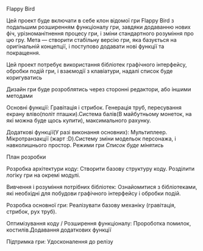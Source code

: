 Flappy Bird

Цей проект буде включати в себе клон відомої гри Flappy Bird з подальшим розширенням функціоналу гри, завдяки додаванню
нових фіч, урізноманітнення процесу гри, і зміни стандартного розуміння про цю гру.
Мета — створити стабільну версію гри, яка базується на оригінальній концепції, і поступово додавати нові функції та покращення.

Цей проект потребує використання бібліотек графічного інтерфейсу, обробки подій гри, і взаємодії з клавіатури,
надалі список буде коригуватись

Дизайн гри буде розроблятись через сторонні редактори, або іншими методами




Основні функції:
Гравітація і стрибок. Генерація труб, пересування екрану вліво(політ пташки).Система балів(В майбутньому монеток, на які можна буде щось купити), максимального рахунку.

Додаткові функції(У разі виконання основних):
Мультиплеер. Мікротранзакції (жарт :D).Систему зміни модельок персонажа, і навколишнього простор. Режими гри
*Список буде мінятись*




План розробки

Розробка архітектури коду:
Створити базову структуру коду. Розділити логіку гри на окремі модулі.

Вивчення і розуміння потрібних бібліотек:
Ознайомитися з бібліотеками, які необхідні для побудови графічного інтерфейсу і обробки подій.

Розробка основної гри:
Реалізувати базову механіку (гравітація, стрибок, рух труб).

Оптимізування коду / Розширення функціоналу:
Пророботка помилок, костилів.Додавання додаткових функції

Підтримка гри:
Удосконалення до релізу